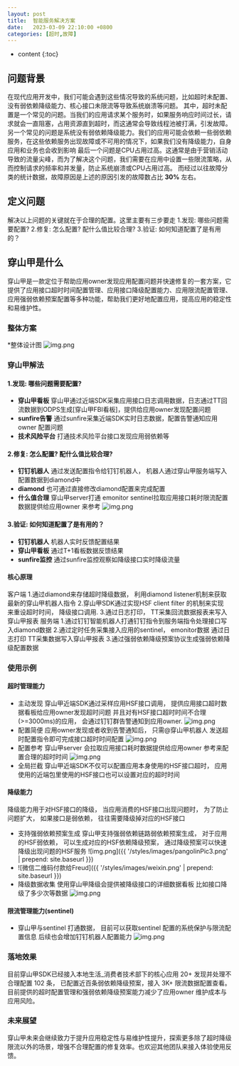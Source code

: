 ```yaml
---
layout: post
title:  智能服务解决方案
date:   2023-03-09 22:10:00 +0800
categories: [超时,故障]
---
```


* content
{:toc}

## 问题背景
在现代应用开发中，我们可能会遇到这些情况导致的系统问题，比如超时未配置、没有弱依赖降级能力、核心接口未限流等导致系统崩溃等问题。
其中，超时未配置是一个常见的问题。当我们的应用请求某个服务时，如果服务响应时间过长，请求就会一直阻塞，占用资源直到超时，而这通常会导致线程池被打满，引发故障。
另一个常见的问题是系统没有弱依赖降级能力。我们的应用可能会依赖一些弱依赖服务，在这些依赖服务出现故障或不可用的情况下，如果我们没有降级能力，自身应用和业务也会收到影响
最后一个问题是CPU占用过高。这通常是由于营销活动导致的流量尖峰，而为了解决这个问题，我们需要在应用中设置一些限流策略，从而控制请求的频率和并发量，防止系统崩溃或CPU占用过高。
而经过以往故障分类的统计数据，故障原因是上述的原因引发的故障数占比 __30%__ 左右。

## 定义问题
解决以上问题的关键就在于合理的配置。这里主要有三步要走
1.发现: 哪些问题需要配置?
2.修复: 怎么配置? 配什么值比较合理?
3.验证: 如何知道配置了是有用的？

## 穿山甲是什么
穿山甲是一款定位于帮助应用owner发现应用配置问题并快速修复的一套方案，它提供了应用接口超时时间配置管理、应用接口降级配置能力、应用限流配置管理、应用强弱依赖预案配置等多种功能，帮助我们更好地配置应用，提高应用的稳定性和易维护性。

### 整体方案
*整体设计图
![img.png](../styles/images/pangolinDesignPic.png)

### 穿山甲解法
#### 1.发现: 哪些问题需要配置?
* __穿山甲看板__ 穿山甲通过近端SDK采集应用接口日志调用数据，日志通过TT回流数据到ODPS生成[穿山甲FBI看板]，提供给应用owner发现配置问题
* __sunfire告警__ 通过sunfire采集近端SDK实时日志数据，配置告警通知应用 owner 配置问题
* __技术风险平台__ 打通技术风险平台接口发现应用弱依赖等

#### 2.修复: 怎么配置? 配什么值比较合理?
* __钉钉机器人__ 通过发送配置指令给钉钉机器人， 机器人通过穿山甲服务端写入配置数据到diamond中
* __diamond__ 也可通过直接修改diamond配置来完成配置
* __什么值合理__ 穿山甲server打通 emonitor sentinel拉取应用接口耗时限流配置数据提供给应用owner 来参考
  ![img.png](../styles/images/pangolinPic1.png)

#### 3.验证: 如何知道配置了是有用的？
* __钉钉机器人__ 机器人实时反馈配置结果
* __穿山甲看板__ 通过T+1看板数据反馈结果
* __sunfire监控__ 通过sunfire监控观察如降级接口实时降级流量

#### 核心原理
客户端
1.通过diamond来存储超时降级数据， 利用diamond listener机制来获取最新的穿山甲机器人指令
2.穿山甲SDK通过实现HSF client filter 的机制来实现 来重设超时时间， 降级接口调用.
3.通过日志打印， TT采集回流数据报表来写入穿山甲报表
服务端
1.通过钉钉智能机器人打通钉钉指令到服务端指令处理接口写入diamond数据
2.通过定时任务采集接入应用的sentinel， emonitor数据 通过日志打印 TT采集数据写入穿山甲报表
3.通过强弱依赖降级预案协议生成强弱依赖降级配置数据

### 使用示例
#### 超时管理能力
* 主动发现
  穿山甲近端SDK通过采样应用HSF接口调用， 提供应用接口超时数据看板给应用owner发现超时问题
  并且对有HSF接口超时时间不合理(>=3000ms)的应用， 会通过钉钉群告警通知到应用owner.
  ![img.png](../styles/images/pangolinWarn.png)
* 配置简便
  应用owner发现或者收到告警通知后， 只需@穿山甲机器人 发送超时配置指令即可完成接口超时时间配置
  ![img.png](../styles/images/pangolinWarn1.png)
* 配置参考
  穿山甲server 会拉取应用接口耗时数据提供给应用owner 参考来配置合理的超时时间
  ![img.png](../styles/images/pangolinPic2.png)
* 全局拦截
  穿山甲近端SDK不仅可以配置应用本身使用的HSF接口超时， 应用使用的近端包里使用的HSF接口也可以设置对应的超时时间
#### 降级能力
降级能力用于对HSF接口的降级， 当应用消费的HSF接口出现问题时， 为了防止问题扩大， 如果接口是弱依赖， 往往需要降级掉对应的HSF接口
* 支持强弱依赖预案生成
  穿山甲支持强弱依赖链路弱依赖预案生成， 对于应用的HSF弱依赖， 可以生成对应的HSF依赖降级预案， 通过降级预案可以快速降级出现问题的HSF服务
  ![img.png]({{ '/styles/images/pangolinPic3.png' | prepend: site.baseurl }})
* ![微信二维码付款给Freud]({{ '/styles/images/weixin.png' | prepend: site.baseurl }})
* 降级数据收集
  使用穿山甲降级会提供被降级接口的详细数据看板 比如接口降级了多少次等数据
  ![img.png](../styles/images/pangolinPic4.png)

#### 限流管理能力(sentinel)
* 穿山甲与sentinel 打通数据， 目前可以获取sentinel 配置的系统保护与限流配置信息 后续也会增加钉钉机器人配置能力
  ![img.png](../styles/images/pangolinPic5.png)

### 落地效果
目前穿山甲SDK已经接入本地生活_消费者技术部下的核心应用 20+ 发现并处理不合理配置 102 条， 已配置近百条弱依赖降级预案，接入 3K+ 限流数据配置查看。目前提供的超时配置管理和强弱依赖降级预案能力减少了应用owner 维护成本与应用风险。

### 未来展望
穿山甲未来会继续致力于提升应用稳定性与易维护性提升，探索更多除了超时降级限流以外的场景，增强不合理配置的修复效率。也欢迎其他团队来接入体验使用反馈。